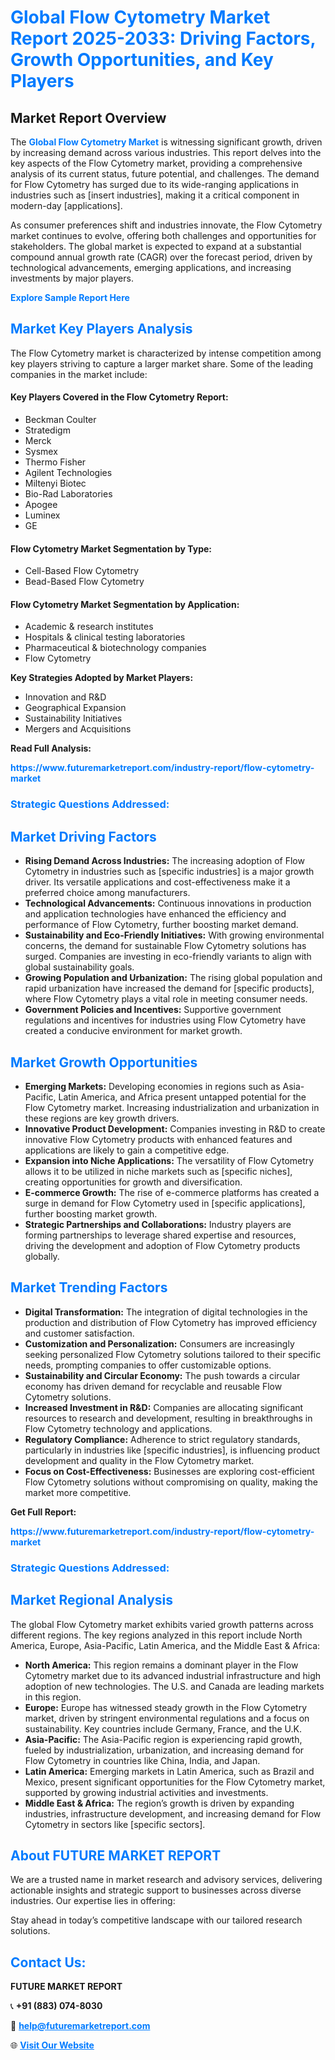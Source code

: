 <h1 style="color: #007BFF;">Global Flow Cytometry Market Report 2025-2033: Driving Factors, Growth Opportunities, and Key Players</h1>

<section id="overview">
<h2>Market Report Overview</h2>
<p>The <a href="https://www.futuremarketreport.com/industry-report/flow-cytometry-market" style="color: #007BFF; text-decoration: none;"><strong>Global Flow Cytometry Market</strong></a> is witnessing significant growth, driven by increasing demand across various industries. This report delves into the key aspects of the Flow Cytometry market, providing a comprehensive analysis of its current status, future potential, and challenges. The demand for Flow Cytometry has surged due to its wide-ranging applications in industries such as [insert industries], making it a critical component in modern-day [applications].</p>
<p>As consumer preferences shift and industries innovate, the Flow Cytometry market continues to evolve, offering both challenges and opportunities for stakeholders. The global market is expected to expand at a substantial compound annual growth rate (CAGR) over the forecast period, driven by technological advancements, emerging applications, and increasing investments by major players.</p>
</section>

<section id="overview">
<p><a href="https://www.futuremarketreport.com/request-sample/reportId=122436" style="color: #007BFF; text-decoration: none;"><strong>Explore Sample Report Here</strong></a></p>
</section>

<section id="key-players">
<h2 style="color: #007BFF;">Market Key Players Analysis</h2>
<p>The Flow Cytometry market is characterized by intense competition among key players striving to capture a larger market share. Some of the leading companies in the market include:</p>
<h4>Key Players Covered in the Flow Cytometry Report:</h4>
<ul><li>Beckman Coulter</li><li>Stratedigm</li><li>Merck</li><li>Sysmex</li><li>Thermo Fisher</li><li>Agilent Technologies</li><li>Miltenyi Biotec</li><li>Bio-Rad Laboratories</li><li>Apogee</li><li>Luminex</li><li>GE</li></ul>
<h4>Flow Cytometry Market Segmentation by Type:</h4>
<ul><li>Cell-Based Flow Cytometry</li><li>Bead-Based Flow Cytometry</li></ul>

<h4>Flow Cytometry Market Segmentation by Application:</h4>
<ul><li>Academic &amp; research institutes</li><li>Hospitals &amp; clinical testing laboratories</li><li>Pharmaceutical &amp; biotechnology companies</li><li>Flow Cytometry</li></ul>
<p><strong>Key Strategies Adopted by Market Players:</strong></p>
<ul>
<li>Innovation and R&D</li>
<li>Geographical Expansion</li>
<li>Sustainability Initiatives</li>
<li>Mergers and Acquisitions</li>
</ul>
</section>

<section>
<p><strong>Read Full Analysis: </strong></p><a href="https://www.futuremarketreport.com/industry-report/flow-cytometry-market" style="color: #007BFF; text-decoration: none;"><strong>https://www.futuremarketreport.com/industry-report/flow-cytometry-market</strong></a>
<h3 style="color: #007BFF;">Strategic Questions Addressed:</h3>
</section>

<section id="driving-factors">
<h2 style="color: #007BFF;">Market Driving Factors</h2>
<ul>
<li><strong>Rising Demand Across Industries:</strong> The increasing adoption of Flow Cytometry in industries such as [specific industries] is a major growth driver. Its versatile applications and cost-effectiveness make it a preferred choice among manufacturers.</li>
<li><strong>Technological Advancements:</strong> Continuous innovations in production and application technologies have enhanced the efficiency and performance of Flow Cytometry, further boosting market demand.</li>
<li><strong>Sustainability and Eco-Friendly Initiatives:</strong> With growing environmental concerns, the demand for sustainable Flow Cytometry solutions has surged. Companies are investing in eco-friendly variants to align with global sustainability goals.</li>
<li><strong>Growing Population and Urbanization:</strong> The rising global population and rapid urbanization have increased the demand for [specific products], where Flow Cytometry plays a vital role in meeting consumer needs.</li>
<li><strong>Government Policies and Incentives:</strong> Supportive government regulations and incentives for industries using Flow Cytometry have created a conducive environment for market growth.</li>
</ul>
</section>

<section id="growth-opportunities">
<h2 style="color: #007BFF;">Market Growth Opportunities</h2>
<ul>
<li><strong>Emerging Markets:</strong> Developing economies in regions such as Asia-Pacific, Latin America, and Africa present untapped potential for the Flow Cytometry market. Increasing industrialization and urbanization in these regions are key growth drivers.</li>
<li><strong>Innovative Product Development:</strong> Companies investing in R&D to create innovative Flow Cytometry products with enhanced features and applications are likely to gain a competitive edge.</li>
<li><strong>Expansion into Niche Applications:</strong> The versatility of Flow Cytometry allows it to be utilized in niche markets such as [specific niches], creating opportunities for growth and diversification.</li>
<li><strong>E-commerce Growth:</strong> The rise of e-commerce platforms has created a surge in demand for Flow Cytometry used in [specific applications], further boosting market growth.</li>
<li><strong>Strategic Partnerships and Collaborations:</strong> Industry players are forming partnerships to leverage shared expertise and resources, driving the development and adoption of Flow Cytometry products globally.</li>
</ul>
</section>

<section id="trending-factors">
<h2 style="color: #007BFF;">Market Trending Factors</h2>
<ul>
<li><strong>Digital Transformation:</strong> The integration of digital technologies in the production and distribution of Flow Cytometry has improved efficiency and customer satisfaction.</li>
<li><strong>Customization and Personalization:</strong> Consumers are increasingly seeking personalized Flow Cytometry solutions tailored to their specific needs, prompting companies to offer customizable options.</li>
<li><strong>Sustainability and Circular Economy:</strong> The push towards a circular economy has driven demand for recyclable and reusable Flow Cytometry solutions.</li>
<li><strong>Increased Investment in R&D:</strong> Companies are allocating significant resources to research and development, resulting in breakthroughs in Flow Cytometry technology and applications.</li>
<li><strong>Regulatory Compliance:</strong> Adherence to strict regulatory standards, particularly in industries like [specific industries], is influencing product development and quality in the Flow Cytometry market.</li>
<li><strong>Focus on Cost-Effectiveness:</strong> Businesses are exploring cost-efficient Flow Cytometry solutions without compromising on quality, making the market more competitive.</li>
</ul>
</section>

<section>
<p><strong>Get Full Report: </strong></p><a href="https://www.futuremarketreport.com/industry-report/flow-cytometry-market" style="color: #007BFF; text-decoration: none;"><strong>https://www.futuremarketreport.com/industry-report/flow-cytometry-market</strong></a>
<h3 style="color: #007BFF;">Strategic Questions Addressed:</h3>
</section>


<section id="regional-analysis">
<h2 style="color: #007BFF;">Market Regional Analysis</h2>
<p>The global Flow Cytometry market exhibits varied growth patterns across different regions. The key regions analyzed in this report include North America, Europe, Asia-Pacific, Latin America, and the Middle East & Africa:</p>
<ul>
<li><strong>North America:</strong> This region remains a dominant player in the Flow Cytometry market due to its advanced industrial infrastructure and high adoption of new technologies. The U.S. and Canada are leading markets in this region.</li>
<li><strong>Europe:</strong> Europe has witnessed steady growth in the Flow Cytometry market, driven by stringent environmental regulations and a focus on sustainability. Key countries include Germany, France, and the U.K.</li>
<li><strong>Asia-Pacific:</strong> The Asia-Pacific region is experiencing rapid growth, fueled by industrialization, urbanization, and increasing demand for Flow Cytometry in countries like China, India, and Japan.</li>
<li><strong>Latin America:</strong> Emerging markets in Latin America, such as Brazil and Mexico, present significant opportunities for the Flow Cytometry market, supported by growing industrial activities and investments.</li>
<li><strong>Middle East & Africa:</strong> The region’s growth is driven by expanding industries, infrastructure development, and increasing demand for Flow Cytometry in sectors like [specific sectors].</li>
</ul>
</section>

<footer>
<h2 style="color: #007BFF;">About FUTURE MARKET REPORT</h2>
<p>We are a trusted name in market research and advisory services, delivering actionable insights and strategic support to businesses across diverse industries. Our expertise lies in offering:</p>

<p>Stay ahead in today’s competitive landscape with our tailored research solutions.</p>

<h2 style="color: #007BFF;">Contact Us:</h2>
<p><strong>FUTURE MARKET REPORT</strong></p>
<p>📞 <strong>+91 (883) 074-8030</strong></p>
<p>📧 <strong><a href="mailto:help@futuremarketreport.com" style="color: #007BFF;">help@futuremarketreport.com</a></strong></p>
<p>🌐 <strong><a href="https://www.futuremarketreport.com/" style="color: #007BFF;">Visit Our Website</a></strong></p>
</footer>